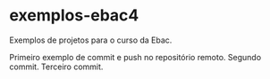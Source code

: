 # exemplos-ebac4
Exemplos de projetos para o curso da Ebac.

Primeiro exemplo de commit e push no repositório remoto.
Segundo commit.
Terceiro commit.